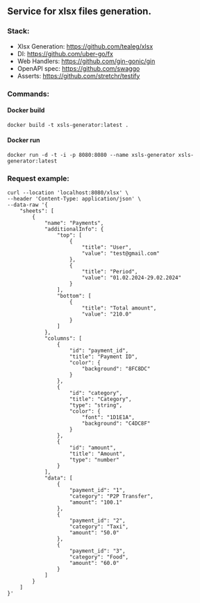 ## Service for xlsx files generation.
### Stack:

* Xlsx Generation: https://github.com/tealeg/xlsx
* DI: https://github.com/uber-go/fx
* Web Handlers: https://github.com/gin-gonic/gin
* OpenAPI spec: https://github.com/swaggo
* Asserts: https://github.com/stretchr/testify

### Commands:

#### Docker build
````shell
docker build -t xsls-generator:latest .
````

#### Docker run
````shell
docker run -d -t -i -p 8080:8080 --name xsls-generator xsls-generator:latest
````

### Request example:
```shell
curl --location 'localhost:8080/xlsx' \
--header 'Content-Type: application/json' \
--data-raw '{
    "sheets": [
        {
            "name": "Payments",
            "additionalInfo": {
                "top": [
                    {
                        "title": "User",
                        "value": "test@gmail.com"
                    },
                    {
                        "title": "Period",
                        "value": "01.02.2024-29.02.2024"
                    }
                ],
                "bottom": [
                    {
                        "title": "Total amount",
                        "value": "210.0"
                    }
                ]
            },
            "columns": [
                {
                    "id": "payment_id",
                    "title": "Payment ID",
                    "color": {
                        "background": "8FC8DC"
                    }
                },
                {
                    "id": "category",
                    "title": "Category",
                    "type": "string",
                    "color": {
                        "font": "1D1E1A",
                        "background": "C4DC8F"
                    }
                },
                {
                    "id": "amount",
                    "title": "Amount",
                    "type": "number"
                }
            ],
            "data": [
                {
                    "payment_id": "1",
                    "category": "P2P Transfer",
                    "amount": "100.1"
                },
                {
                    "payment_id": "2",
                    "category": "Taxi",
                    "amount": "50.0"
                },
                {
                    "payment_id": "3",
                    "category": "Food",
                    "amount": "60.0"
                }
            ]
        }
    ]
}'
```
